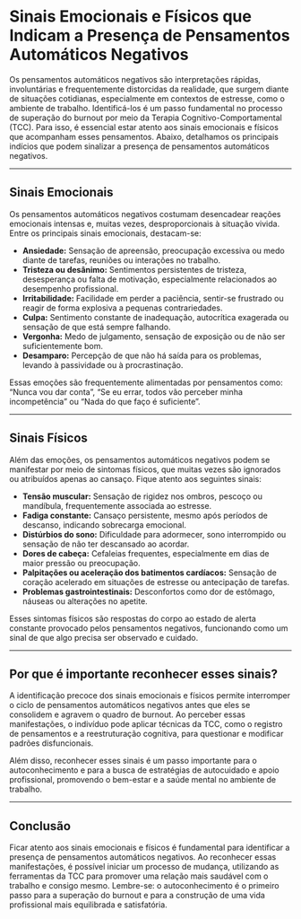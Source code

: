 
# Sinais Emocionais e Físicos que Indicam a Presença de Pensamentos Automáticos Negativos

Os pensamentos automáticos negativos são interpretações rápidas, involuntárias e frequentemente distorcidas da realidade, que surgem diante de situações cotidianas, especialmente em contextos de estresse, como o ambiente de trabalho. Identificá-los é um passo fundamental no processo de superação do burnout por meio da Terapia Cognitivo-Comportamental (TCC). Para isso, é essencial estar atento aos sinais emocionais e físicos que acompanham esses pensamentos. Abaixo, detalhamos os principais indícios que podem sinalizar a presença de pensamentos automáticos negativos.

---

## Sinais Emocionais

Os pensamentos automáticos negativos costumam desencadear reações emocionais intensas e, muitas vezes, desproporcionais à situação vivida. Entre os principais sinais emocionais, destacam-se:

- **Ansiedade:** Sensação de apreensão, preocupação excessiva ou medo diante de tarefas, reuniões ou interações no trabalho.
- **Tristeza ou desânimo:** Sentimentos persistentes de tristeza, desesperança ou falta de motivação, especialmente relacionados ao desempenho profissional.
- **Irritabilidade:** Facilidade em perder a paciência, sentir-se frustrado ou reagir de forma explosiva a pequenas contrariedades.
- **Culpa:** Sentimento constante de inadequação, autocrítica exagerada ou sensação de que está sempre falhando.
- **Vergonha:** Medo de julgamento, sensação de exposição ou de não ser suficientemente bom.
- **Desamparo:** Percepção de que não há saída para os problemas, levando à passividade ou à procrastinação.

Essas emoções são frequentemente alimentadas por pensamentos como: “Nunca vou dar conta”, “Se eu errar, todos vão perceber minha incompetência” ou “Nada do que faço é suficiente”.

---

## Sinais Físicos

Além das emoções, os pensamentos automáticos negativos podem se manifestar por meio de sintomas físicos, que muitas vezes são ignorados ou atribuídos apenas ao cansaço. Fique atento aos seguintes sinais:

- **Tensão muscular:** Sensação de rigidez nos ombros, pescoço ou mandíbula, frequentemente associada ao estresse.
- **Fadiga constante:** Cansaço persistente, mesmo após períodos de descanso, indicando sobrecarga emocional.
- **Distúrbios do sono:** Dificuldade para adormecer, sono interrompido ou sensação de não ter descansado ao acordar.
- **Dores de cabeça:** Cefaleias frequentes, especialmente em dias de maior pressão ou preocupação.
- **Palpitações ou aceleração dos batimentos cardíacos:** Sensação de coração acelerado em situações de estresse ou antecipação de tarefas.
- **Problemas gastrointestinais:** Desconfortos como dor de estômago, náuseas ou alterações no apetite.

Esses sintomas físicos são respostas do corpo ao estado de alerta constante provocado pelos pensamentos negativos, funcionando como um sinal de que algo precisa ser observado e cuidado.

---

## Por que é importante reconhecer esses sinais?

A identificação precoce dos sinais emocionais e físicos permite interromper o ciclo de pensamentos automáticos negativos antes que eles se consolidem e agravem o quadro de burnout. Ao perceber essas manifestações, o indivíduo pode aplicar técnicas da TCC, como o registro de pensamentos e a reestruturação cognitiva, para questionar e modificar padrões disfuncionais.

Além disso, reconhecer esses sinais é um passo importante para o autoconhecimento e para a busca de estratégias de autocuidado e apoio profissional, promovendo o bem-estar e a saúde mental no ambiente de trabalho.

---

## Conclusão

Ficar atento aos sinais emocionais e físicos é fundamental para identificar a presença de pensamentos automáticos negativos. Ao reconhecer essas manifestações, é possível iniciar um processo de mudança, utilizando as ferramentas da TCC para promover uma relação mais saudável com o trabalho e consigo mesmo. Lembre-se: o autoconhecimento é o primeiro passo para a superação do burnout e para a construção de uma vida profissional mais equilibrada e satisfatória.
```
